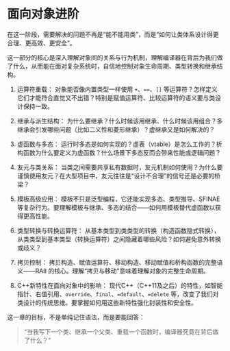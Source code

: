 # 面向对象进阶

在这一阶段，需要解决的问题不再是“能不能用类”，而是“如何让类体系设计得更合理、更高效、更安全”。

这一部分的核心是深入理解对象间的关系与行为机制，理解编译器在背后为我们做了什么，从而能在面对复杂系统时，自信地控制对象生命周期、类型转换和继承结构。

1. 运算符重载：
   对象能否像内置类型一样使用 `+`、`==`、`[]` 等运算符？怎样定义它们才能符合直觉又不出错？特别是赋值运算符、比较运算符的语义要与类设计保持一致。

2. 继承与派生结构：
   为什么要继承？什么时候该用继承、什么时候该用组合？多继承会引发哪些问题（比如二义性和菱形继承）？虚继承又是如何解决的？

3. 虚函数与多态：
   运行时多态是如何实现的？虚表（vtable）是怎么工作的？析构函数为什么要定义为虚函数？什么场景下多态反而会带来性能或逻辑问题？

4. 友元与类关系：
   当类之间需要共享私有数据时，友元机制如何使用？为什么要谨慎使用友元？在大型项目中，友元往往是“设计不合理”的信号还是必要的桥梁？

5. 模板高级应用：
   模板不只是泛型编程，它还能实现多态、类型推导、SFINAE 等复杂行为。要理解模板与继承、多态的结合——如何用模板替代虚函数以获得更高性能。

6. 类型转换与转换运算符：
   从基本类型到类类型的转换（构造函数隐式转换），从类类型到基本类型（转换运算符）之间隐藏着哪些风险？如何避免意外转换或歧义？

7. 拷贝控制：
   拷贝构造、赋值运算符、移动构造、移动赋值和析构函数的完整语义——RAII 的核心。理解“拷贝与移动”意味着理解对象的完整生命周期。

8. C++新特性在面向对象中的影响：
   现代C++（C++11及之后）的特性，如智能指针、右值引用、`override`、`final`、`=default`、`=delete` 等，改变了我们对类设计的传统思维。要掌握如何用这些新特性强化封装性和安全性。

这一章的目标，不是单纯记住语法，而是要能回答：

> “当我写下一个类、继承一个父类、重载一个函数时，编译器究竟在背后做了什么？”
